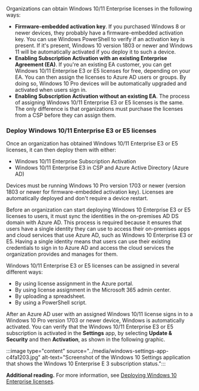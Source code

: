 Organizations can obtain Windows 10/11 Enterprise licenses in the following ways:

 -  **Firmware-embedded activation key**. If you purchased Windows 8 or newer devices, they probably have a firmware-embedded activation key. You can use Windows PowerShell to verify if an activation key is present. If it's present, Windows 10 version 1803 or newer and Windows 11 will be automatically activated if you deploy it to such a device.
 -  **Enabling Subscription Activation with an existing Enterprise Agreement (EA)**. If you're an existing EA customer, you can get Windows 10/11 Enterprise E3 or E5 licenses for free, depending on your EA. You can then assign the licenses to Azure AD users or groups. By doing so, Windows 10 Pro devices will be automatically upgraded and activated when users sign in.
 -  **Enabling Subscription Activation without an existing EA**. The process of assigning Windows 10/11 Enterprise E3 or E5 licenses is the same. The only difference is that organizations must purchase the licenses from a CSP before they can assign them.

### Deploy Windows 10/11 Enterprise E3 or E5 licenses

Once an organization has obtained Windows 10/11 Enterprise E3 or E5 licenses, it can then deploy them with either:

 -  Windows 10/11 Enterprise Subscription Activation
 -  Windows 10/11 Enterprise E3 in CSP and Azure Active Directory (Azure AD)

Devices must be running Windows 10 Pro version 1703 or newer (version 1803 or newer for firmware-embedded activation key). Licenses are automatically deployed and don't require a device restart.

Before an organization can start deploying Windows 10 Enterprise E3 or E5 licenses to users, it must sync the identities in the on-premises AD DS domain with Azure AD. This process is required because it ensures that users have a single identity they can use to access their on-premises apps and cloud services that use Azure AD, such as Windows 10 Enterprise E3 or E5. Having a single identity means that users can use their existing credentials to sign in to Azure AD and access the cloud services the organization provides and manages for them.

Windows 10/11 Enterprise E3 or E5 licenses can be assigned in several different ways:

 -  By using license assignment in the Azure portal.
 -  By using license assignment in the Microsoft 365 admin center.
 -  By uploading a spreadsheet.
 -  By using a PowerShell script.

After an Azure AD user with an assigned Windows 10/11 license signs in to a Windows 10 Pro version 1703 or newer device, Windows is automatically activated. You can verify that the Windows 10/11 Enterprise E3 or E5 subscription is activated in the **Settings** app, by selecting **Update &amp; Security** and then **Activation**, as shown in the following graphic.

:::image type="content" source="../media/windows-settings-app-c4fa1203.jpg" alt-text="Screenshot of the Windows 10 Settings application that shows the Windows 10 Enterprise E 3 subscription status.":::


**Additional reading.** For more information, see [Deploying Windows 10 Enterprise licenses](/windows/deployment/deploy-enterprise-licenses#win-10-activated-subscription-active?azure-portal=true).
